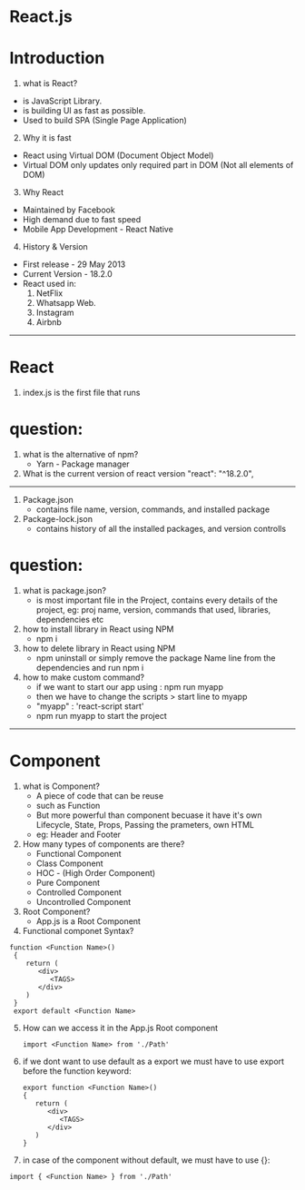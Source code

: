 # React.js

# Introduction
1. what is React?
- is JavaScript Library.
- is building UI as fast as possible.
- Used to build SPA (Single Page Application)

2. Why it is fast
- React using Virtual DOM (Document Object Model)
- Virtual DOM only updates only required part in DOM (Not all elements of DOM)

3. Why React
- Maintained by Facebook
- High demand due to fast speed
- Mobile App Development - React Native

4. History & Version
- First release - 29 May 2013
- Current Version - 18.2.0
- React used in:
  1. NetFlix
  2. Whatsapp Web.
  3. Instagram
  4. Airbnb

---

# React

1. index.js is the first file that runs

# question:
1. what is the alternative of npm?
   - Yarn - Package manager
2. What is the current version of react version
    "react": "^18.2.0",

---

1. Package.json
   - contains file name, version, commands, and installed package 
2. Package-lock.json
   - contains history of all the installed packages, and version controlls

# question:
1. what is package.json?
   - is most important file in the Project, contains every details of the project, eg: proj name, version, commands that used, libraries, dependencies etc
2. how to install library in React using NPM
   - npm i <library name>
3. how to delete library in React using NPM
   - npm uninstall <package name> or simply remove the package Name line from the dependencies and run npm i
4. how to make custom command?
   - if we want to start our app using : npm run myapp
   - then we have to change the scripts > start line to myapp
   - "myapp" : 'react-script start'
   - npm run myapp to start the project


---


# Component

1. what is Component?
   - A piece of code that can be reuse
   - such as Function
   - But more powerful than component becuase it have it's own Lifecycle, State, Props, Passing the prameters, own HTML
   - eg: Header and Footer
2. How many types of components are there?
   - Functional Component
   - Class Component
   - HOC - (High Order Component)
   - Pure Component
   - Controlled Component
   - Uncontrolled Component
3. Root Component?
   - App.js is a Root Component
4. Functional componet Syntax?
  ```
  function <Function Name>()
   {
      return (
         <div>
            <TAGS>
         </div>
      )
   }
   export default <Function Name>
   ```
5. How can we access it in the App.js Root component
   ```
   import <Function Name> from './Path'
   ```
6. if we dont want to use default as a export we must have to use export before the function keyword:
   ```
   export function <Function Name>()
   {
      return (
         <div>
            <TAGS>
         </div>
      )
   }
   ```
7. in case of the component without default, we must have to use {}:
  ```
  import { <Function Name> } from './Path'
  ```